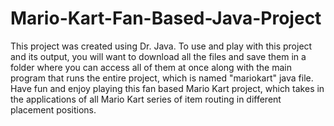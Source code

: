 # Mario-Kart-Fan-Based-Java-Project
This project was created using Dr. Java. To use and play with this project and its output, you will want to download all the files and save them in a folder where you can access all of them at once along with the main program that runs the entire project, which is named "mariokart" java file. Have fun and enjoy playing this fan based Mario Kart project, which takes in the applications of all Mario Kart series of item routing in different placement positions.
